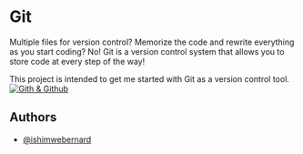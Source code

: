 
# Git

Multiple files for version control? Memorize the code and rewrite everything as you start coding? No! Git is a version control system that allows you to store code at every step of the way!

This project is intended to get me started with Git as a version control tool.
[![Gith & Github](https://img.shields.io/badge/GitHub-100000?style=for-the-badge&logo=github&logoColor=white)](https://github.com/tterb/atomic-design-ui/blob/master/LICENSEs)


## Authors

- [@ishimwebernard](https://www.github.com/ishimwebernard)

